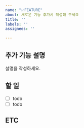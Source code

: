```yaml
---
name: "✅FEATURE"
about: 새로운 기능 추가시 작성해 주세요
title: ''
labels: ''
assignees: ''

---
```


## 추가 기능 설명
설명을 작성하세요. 

## 할 일
- [ ] todo
- [ ] todo

## ETC

